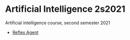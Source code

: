 # Artificial Intelligence 2s2021

Artificial intelligence course, second semester 2021

- [Reflex Agent](https://neftxx.github.io/artificial-intelligence-2s2021/reflex-agent/)
